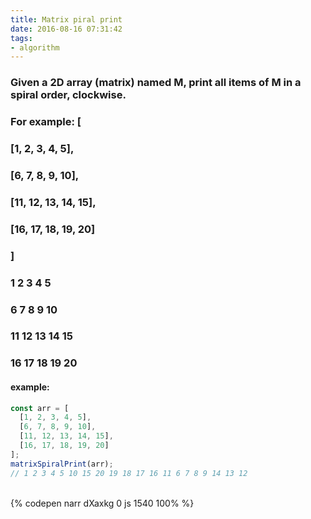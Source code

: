 ```yaml
---
title: Matrix piral print
date: 2016-08-16 07:31:42
tags:
- algorithm
---
```

### Given a 2D array (matrix) named M, print all items of M in a spiral order, clockwise.
### For example: [
###  [1, 2, 3, 4, 5],
###  [6, 7, 8, 9, 10],
###  [11, 12, 13, 14, 15],
###  [16, 17, 18, 19, 20]
### ]

### 1   2   3   4   5
### 6   7   8   9  10
### 11  12  13  14  15
### 16  17  18  19  20

#### example:

```javascript
const arr = [
  [1, 2, 3, 4, 5],
  [6, 7, 8, 9, 10],
  [11, 12, 13, 14, 15],
  [16, 17, 18, 19, 20]
];
matrixSpiralPrint(arr);
// 1 2 3 4 5 10 15 20 19 18 17 16 11 6 7 8 9 14 13 12
```

<!-- more -->

<br>{% codepen narr dXaxkg 0 js 1540 100% %}
